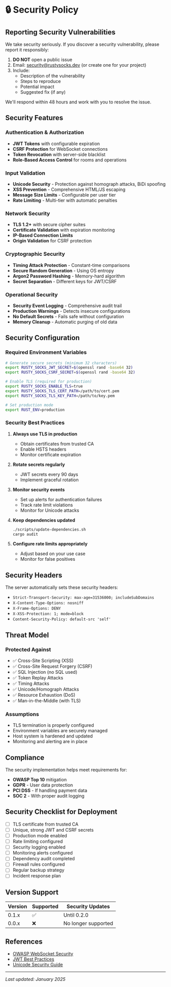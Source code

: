# 🔒 Security Policy

## Reporting Security Vulnerabilities

We take security seriously. If you discover a security vulnerability, please report it responsibly:

1. **DO NOT** open a public issue
2. Email: security@rustysocks.dev (or create one for your project)
3. Include:
   - Description of the vulnerability
   - Steps to reproduce
   - Potential impact
   - Suggested fix (if any)

We'll respond within 48 hours and work with you to resolve the issue.

## Security Features

### Authentication & Authorization
- **JWT Tokens** with configurable expiration
- **CSRF Protection** for WebSocket connections
- **Token Revocation** with server-side blacklist
- **Role-Based Access Control** for rooms and operations

### Input Validation
- **Unicode Security** - Protection against homograph attacks, BiDi spoofing
- **XSS Prevention** - Comprehensive HTML/JS escaping
- **Message Size Limits** - Configurable per user tier
- **Rate Limiting** - Multi-tier with automatic penalties

### Network Security
- **TLS 1.2+** with secure cipher suites
- **Certificate Validation** with expiration monitoring
- **IP-Based Connection Limits**
- **Origin Validation** for CSRF protection

### Cryptographic Security
- **Timing Attack Protection** - Constant-time comparisons
- **Secure Random Generation** - Using OS entropy
- **Argon2 Password Hashing** - Memory-hard algorithm
- **Secret Separation** - Different keys for JWT/CSRF

### Operational Security
- **Security Event Logging** - Comprehensive audit trail
- **Production Warnings** - Detects insecure configurations
- **No Default Secrets** - Fails safe without configuration
- **Memory Cleanup** - Automatic purging of old data

## Security Configuration

### Required Environment Variables
```bash
# Generate secure secrets (minimum 32 characters)
export RUSTY_SOCKS_JWT_SECRET=$(openssl rand -base64 32)
export RUSTY_SOCKS_CSRF_SECRET=$(openssl rand -base64 32)

# Enable TLS (required for production)
export RUSTY_SOCKS_ENABLE_TLS=true
export RUSTY_SOCKS_TLS_CERT_PATH=/path/to/cert.pem
export RUSTY_SOCKS_TLS_KEY_PATH=/path/to/key.pem

# Set production mode
export RUST_ENV=production
```

### Security Best Practices

1. **Always use TLS in production**
   - Obtain certificates from trusted CA
   - Enable HSTS headers
   - Monitor certificate expiration

2. **Rotate secrets regularly**
   - JWT secrets every 90 days
   - Implement graceful rotation

3. **Monitor security events**
   - Set up alerts for authentication failures
   - Track rate limit violations
   - Monitor for Unicode attacks

4. **Keep dependencies updated**
   ```bash
   ./scripts/update-dependencies.sh
   cargo audit
   ```

5. **Configure rate limits appropriately**
   - Adjust based on your use case
   - Monitor for false positives

## Security Headers

The server automatically sets these security headers:
- `Strict-Transport-Security: max-age=31536000; includeSubDomains`
- `X-Content-Type-Options: nosniff`
- `X-Frame-Options: DENY`
- `X-XSS-Protection: 1; mode=block`
- `Content-Security-Policy: default-src 'self'`

## Threat Model

### Protected Against
- ✅ Cross-Site Scripting (XSS)
- ✅ Cross-Site Request Forgery (CSRF)
- ✅ SQL Injection (no SQL used)
- ✅ Token Replay Attacks
- ✅ Timing Attacks
- ✅ Unicode/Homograph Attacks
- ✅ Resource Exhaustion (DoS)
- ✅ Man-in-the-Middle (with TLS)

### Assumptions
- TLS termination is properly configured
- Environment variables are securely managed
- Host system is hardened and updated
- Monitoring and alerting are in place

## Compliance

The security implementation helps meet requirements for:
- **OWASP Top 10** mitigation
- **GDPR** - User data protection
- **PCI DSS** - If handling payment data
- **SOC 2** - With proper audit logging

## Security Checklist for Deployment

- [ ] TLS certificate from trusted CA
- [ ] Unique, strong JWT and CSRF secrets
- [ ] Production mode enabled
- [ ] Rate limiting configured
- [ ] Security logging enabled
- [ ] Monitoring alerts configured
- [ ] Dependency audit completed
- [ ] Firewall rules configured
- [ ] Regular backup strategy
- [ ] Incident response plan

## Version Support

| Version | Supported | Security Updates |
|---------|-----------|------------------|
| 0.1.x   | ✅        | Until 0.2.0      |
| 0.0.x   | ❌        | No longer supported |

## References

- [OWASP WebSocket Security](https://owasp.org/www-project-web-security-testing-guide/)
- [JWT Best Practices](https://tools.ietf.org/html/rfc8725)
- [Unicode Security Guide](https://unicode.org/reports/tr39/)

---

*Last updated: January 2025*